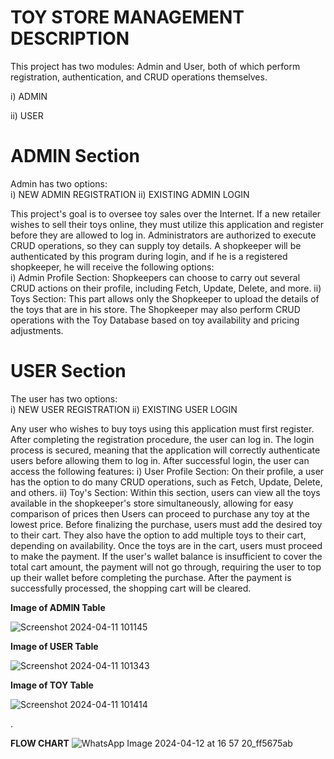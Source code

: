 TOY STORE MANAGEMENT
DESCRIPTION
===========
This project has two modules: Admin and User, both of which perform registration, authentication, and CRUD operations themselves.
			
   i) ADMIN
			
   ii) USER

ADMIN Section
=============
Admin has two options:  
 	i) NEW ADMIN REGISTRATION
 	ii) EXISTING ADMIN LOGIN  
  
This project's goal is to oversee toy sales over the Internet. If a new retailer wishes to sell their toys online, they must utilize this application and register before they are allowed to log in. Administrators are authorized to execute CRUD operations, so they can supply toy details. A shopkeeper will be authenticated by this program during login, and if he is a registered shopkeeper, he will receive the following options:	
 	i) Admin Profile Section: 
  		Shopkeepers can choose to carry out several CRUD actions on their profile, including Fetch, Update, Delete, and more.
 	ii) Toys Section: 
  		This part allows only the Shopkeeper to upload the details of the toys that are in his store. The Shopkeeper may also perform CRUD operations with the Toy Database based on toy availability and pricing adjustments.


USER Section
=============
The user has two options:  
 	i) NEW USER REGISTRATION
 	ii) EXISTING USER LOGIN
  
Any user who wishes to buy toys using this application must first register. After completing the registration procedure, the user can log in. The login process is secured, meaning that the application will correctly authenticate users before allowing them to log in. After successful login, the user can access the following features:
 	i) User Profile Section: 
  		On their profile, a user has the option to do many CRUD operations, such as Fetch, Update, Delete, and others.
 	ii) Toy's Section: 
  		Within this section, users can view all the toys available in the shopkeeper's store simultaneously, allowing for easy comparison of prices then Users can proceed to purchase any toy at the lowest price. Before finalizing the purchase, users must add the desired toy to their cart. They also have the option to add multiple toys to their cart, depending on availability. Once the toys are in the cart, users must proceed to make the payment. If the user's wallet balance is insufficient to cover the total cart amount, the payment will not go through, requiring the user to top up their wallet before completing the purchase. After the payment is successfully processed, the shopping cart will be cleared.


**Image of ADMIN Table**

![Screenshot 2024-04-11 101145](https://github.com/Manish6363/toyStoreManagement/assets/145590479/248ab009-74ab-4398-9117-7ee1311e1ed7)


**Image of USER Table**

![Screenshot 2024-04-11 101343](https://github.com/Manish6363/toyStoreManagement/assets/145590479/92e5372c-9ce6-4d28-9cc8-d03b67d1dd3e)


**Image of TOY Table**

![Screenshot 2024-04-11 101414](https://github.com/Manish6363/toyStoreManagement/assets/145590479/c088360d-c2fa-413e-9d2d-c88e7d09e8fa)


.


**FLOW CHART**
![WhatsApp Image 2024-04-12 at 16 57 20_ff5675ab](https://github.com/Manish6363/toyStoreManagement/assets/145590479/3ba0dfe8-568a-424e-bf7a-aa03ec734eaa)


